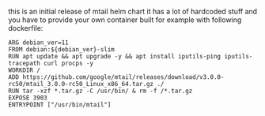 this is an initial release of mtail helm chart
it has a lot of hardcoded stuff and you have to provide your own container built for example with following dockerfile:

```
ARG debian_ver=11
FROM debian:${debian_ver}-slim
RUN apt update && apt upgrade -y && apt install iputils-ping iputils-tracepath curl procps -y
WORKDIR /
ADD https://github.com/google/mtail/releases/download/v3.0.0-rc50/mtail_3.0.0-rc50_Linux_x86_64.tar.gz ./
RUN tar -xzf *.tar.gz -C /usr/bin/ & rm -f /*.tar.gz
EXPOSE 3903
ENTRYPOINT ["/usr/bin/mtail"]
```
